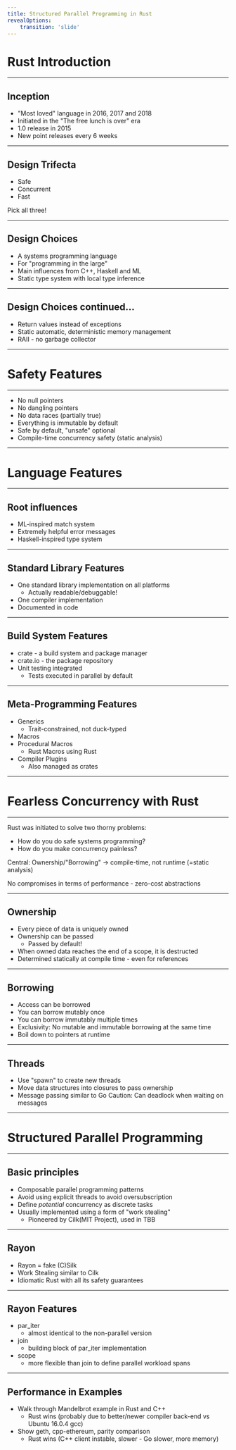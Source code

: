 ```yaml
---
title: Structured Parallel Programming in Rust
revealOptions:
    transition: 'slide'
---
```


# Rust Introduction

----

## Inception

* "Most loved" language in 2016, 2017 and 2018
* Initiated in the "The free lunch is over" era
* 1.0 release in 2015
* New point releases every 6 weeks

----

## Design Trifecta

* Safe
* Concurrent
* Fast

Pick all three!

----

## Design Choices

* A systems programming language
* For "programming in the large"
* Main influences from C++, Haskell and ML
* Static type system with local type inference

----

## Design Choices continued...

* Return values instead of exceptions
* Static automatic, deterministic memory management
* RAII - no garbage collector

---

# Safety Features

----

* No null pointers
* No dangling pointers
* No data races (partially true)
* Everything is immutable by default
* Safe by default, "unsafe" optional
* Compile-time concurrency safety (static analysis)

---

# Language Features

----

## Root influences

* ML-inspired match system
* Extremely helpful error messages
* Haskell-inspired type system

----

## Standard Library Features

* One standard library implementation on all platforms
  * Actually readable/debuggable!
* One compiler implementation
* Documented in code

----

## Build System Features

* crate - a build system and package manager
* crate.io - the package repository
* Unit testing integrated
  * Tests executed in parallel by default

----

## Meta-Programming Features

* Generics
  * Trait-constrained, not duck-typed
* Macros
* Procedural Macros
  * Rust Macros using Rust
* Compiler Plugins
  * Also managed as crates

---

# Fearless Concurrency with Rust

----

Rust was initiated to solve two thorny problems:

* How do you do safe systems programming?
* How do you make concurrency painless?

Central: Ownership/"Borrowing" → compile-time, not runtime (=static analysis)

No compromises in terms of performance - zero-cost abstractions

----

## Ownership

* Every piece of data is uniquely owned
* Ownership can be passed
  * Passed by default!
* When owned data reaches the end of a scope, it is destructed
* Determined statically at compile time - even for references

----

## Borrowing

* Access can be borrowed
* You can borrow mutably once
* You can borrow immutably multiple times
* Exclusivity: No mutable and immutable borrowing at the same time
* Boil down to pointers at runtime

----

## Threads

* Use "spawn" to create new threads
* Move data structures into closures to pass ownership
* Message passing similar to Go
    Caution: Can deadlock when waiting on messages

---

# Structured Parallel Programming

----

## Basic principles

* Composable parallel programming patterns
* Avoid using explicit threads to avoid oversubscription
* Define *potential* concurrency as discrete tasks
* Usually implemented using a form of "work stealing"
  * Pioneered by Cilk(MIT Project), used in TBB

----

## Rayon

* Rayon = fake (C)Silk
* Work Stealing similar to Cilk
* Idiomatic Rust with all its safety guarantees

----

## Rayon Features

* par_iter
  * almost identical to the non-parallel version
* join
  * building block of par_iter implementation
* scope
  * more flexible than join to define parallel workload spans

----

## Performance in Examples

* Walk through Mandelbrot example in Rust and C++
  * Rust wins (probably due to better/newer compiler back-end vs Ubuntu 16.0.4 gcc)
* Show geth, cpp-ethereum, parity comparison
  * Rust wins (C++ client instable, slower - Go slower, more memory)
  